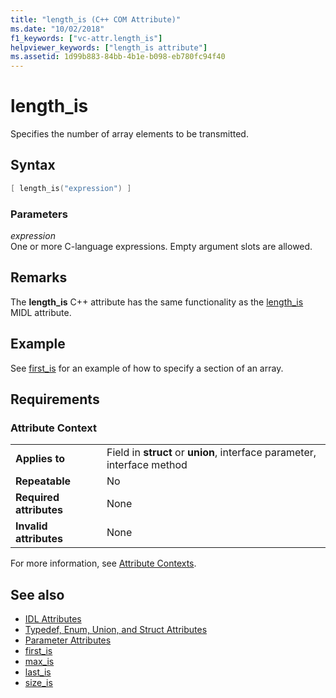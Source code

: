 ```yaml
---
title: "length_is (C++ COM Attribute)"
ms.date: "10/02/2018"
f1_keywords: ["vc-attr.length_is"]
helpviewer_keywords: ["length_is attribute"]
ms.assetid: 1d99b883-84bb-4b1e-b098-eb780fc94f40
---
```

# length_is

Specifies the number of array elements to be transmitted.

## Syntax

```cpp
[ length_is("expression") ]
```

### Parameters

*expression*<br/>
One or more C-language expressions. Empty argument slots are allowed.

## Remarks

The **length_is** C++ attribute has the same functionality as the [length_is](/windows/desktop/Midl/length-is) MIDL attribute.

## Example

See [first_is](first-is.md) for an example of how to specify a section of an array.

## Requirements

### Attribute Context

|||
|-|-|
|**Applies to**|Field in **struct** or **union**, interface parameter, interface method|
|**Repeatable**|No|
|**Required attributes**|None|
|**Invalid attributes**|None|

For more information, see [Attribute Contexts](cpp-attributes-com-net.md#contexts).

## See also

- [IDL Attributes](idl-attributes.md)
- [Typedef, Enum, Union, and Struct Attributes](typedef-enum-union-and-struct-attributes.md)
- [Parameter Attributes](parameter-attributes.md)
- [first_is](first-is.md)
- [max_is](max-is.md)
- [last_is](last-is.md)
- [size_is](size-is.md)
